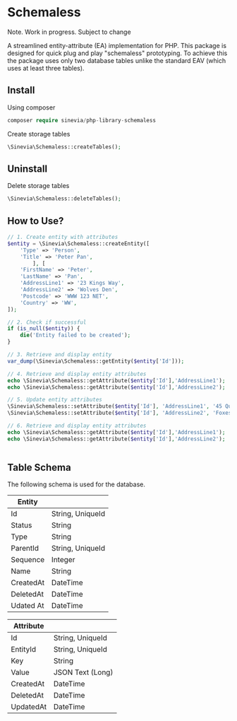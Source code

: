 # Schemaless

Note. Work in progress. Subject to change

A streamlined entity-attribute (EA) implementation for PHP. This package is designed for quick plug and play "schemaless" prototyping. To achieve this the package uses only two database tables unlike the standard EAV (which uses at least three tables).

## Install

Using composer

```php
composer require sinevia/php-library-schemaless
```

Create storage tables

```php
\Sinevia\Schemaless::createTables();
```

## Uninstall

Delete storage tables

```php
\Sinevia\Schemaless::deleteTables();
```

## How to Use?

```php
// 1. Create entity with attributes
$entity = \Sinevia\Schemaless::createEntity([
    'Type' => 'Person',
    'Title' => 'Peter Pan',
        ], [
    'FirstName' => 'Peter',
    'LastName' => 'Pan',
    'AddressLine1' => '23 Kings Way',
    'AddressLine2' => 'Wolves Den',
    'Postcode' => 'WWW 123 NET',
    'Country' => 'WW',    
]);

// 2. Check if successful
if (is_null($entity)) {
    die('Entity failed to be created');
}

// 3. Retrieve and display entity
var_dump(\Sinevia\Schemaless::getEntity($entity['Id']));

// 4. Retrieve and display entity attributes
echo \Sinevia\Schemaless::getAttribute($entity['Id'],'AddressLine1');
echo \Sinevia\Schemaless::getAttribute($entity['Id'],'AddressLine2');

// 5. Update entity attributes
\Sinevia\Schemaless::setAttribute($entity['Id'], 'AddressLine1', '45 Queens Road');
\Sinevia\Schemaless::setAttribute($entity['Id'], 'AddressLine2', 'Foxes Layer');

// 6. Retrieve and display entity attributes
echo \Sinevia\Schemaless::getAttribute($entity['Id'],'AddressLine1');
echo \Sinevia\Schemaless::getAttribute($entity['Id'],'AddressLine2');
   
```     

## Table Schema ##

The following schema is used for the database.

| Entity    |                  |
|-----------|------------------|
| Id        | String, UniqueId |
| Status    | String           |
| Type      | String           |
| ParentId  | String, UniqueId |
| Sequence  | Integer          |
| Name      | String           |
| CreatedAt | DateTime         |
| DeletedAt | DateTime         |
| Udated At | DateTime         |

| Attribute |                  |
|-----------|------------------|
| Id        | String, UniqueId |
| EntityId  | String, UniqueId |
| Key       | String           |
| Value     | JSON Text (Long) |
| CreatedAt | DateTime         |
| DeletedAt | DateTime         |
| UpdatedAt | DateTime         |
